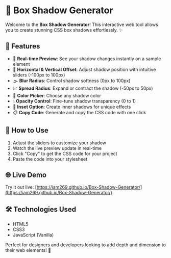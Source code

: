 # 🎨 Box Shadow Generator

Welcome to the **Box Shadow Generator**! This interactive web tool allows you to create stunning CSS box shadows effortlessly. ✨

## 🌟 Features

- 🔄 **Real-time Preview**: See your shadow changes instantly on a sample element
- 📏 **Horizontal & Vertical Offset**: Adjust shadow position with intuitive sliders (-100px to 100px)
- 🌫️ **Blur Radius**: Control shadow softness (0px to 100px)
- 📈 **Spread Radius**: Expand or contract the shadow (-50px to 50px)
- 🎨 **Color Picker**: Choose any shadow color
- 💧 **Opacity Control**: Fine-tune shadow transparency (0 to 1)
- 🔲 **Inset Option**: Create inner shadows for unique effects
- 📋 **Copy Code**: Generate and copy the CSS code with one click

## 🚀 How to Use

1. Adjust the sliders to customize your shadow
2. Watch the live preview update in real-time
3. Click "Copy" to get the CSS code for your project
4. Paste the code into your stylesheet

## 🌐 Live Demo

Try it out live: [https://iam269.github.io/Box-Shadow-Generator/](https://iam269.github.io/Box-Shadow-Generator/)

## 🛠️ Technologies Used

- HTML5
- CSS3
- JavaScript (Vanilla)

Perfect for designers and developers looking to add depth and dimension to their web elements! 🎯